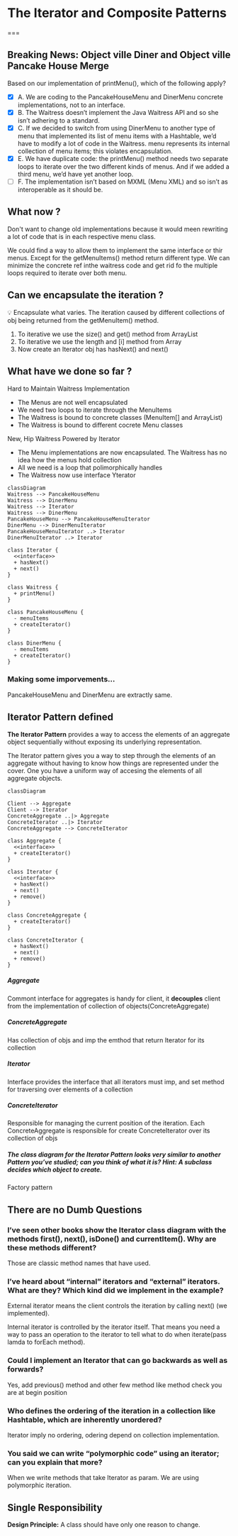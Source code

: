 # The Iterator and Composite Patterns
===

## Breaking News: Object ville Diner and Object ville Pancake House Merge

Based on our implementation of printMenu(), which of the following apply?

- [x] A. We are coding to the
PancakeHouseMenu and DinerMenu
concrete implementations, not to an
interface.
- [x] B. The Waitress doesn’t implement the
Java Waitress API and so she isn’t
adhering to a standard.
- [x] C. If we decided to switch from using
DinerMenu to another type of menu
that implemented its list of menu items
with a Hashtable, we’d have to modify
a lot of code in the Waitress.
menu represents its internal collection of
menu items; this violates encapsulation.
- [x] E. We have duplicate code: the printMenu()
method needs two separate loops to
iterate over the two different kinds of
menus. And if we added a third menu,
we’d have yet another loop.
- [ ] F. The implementation isn’t based on
MXML (Menu XML) and so isn’t as
interoperable as it should be.

## What now ?
Don't want to change old implementations because it would meen rewriting a lot of code 
that is in each respective menu class.

We could find a way to allow them to implement the same interface or thir menus.
Except for the getMenuItems() method return different type. We can minimize the concrete ref inthe waitress code and get rid fo the multiple loops required to iterate over both menu.

## Can we encapsulate the iteration ?
💡 Encapsulate what varies.
The iteration caused by different collections of obj being returned from the getMenuItem() method.

1. To iterative we use the size() and get() method from ArrayList
2. To iterative we use the length and [i] method from Array
3. Now create an Iterator obj has hasNext() and next()

## What have we done so far ?
Hard to Maintain Waitress Implementation
- The Menus are not well encapsulated
- We need two loops to iterate through the MenuItems
- The Waitress is bound to concrete classes (MenuItem[] and ArrayList)
- The Waitress is bound to different cocrete Menu classes

New, Hip Waitress Powered by Iterator
- The Menu implementations are now encapsulated. The Waitress has no idea how the menus hold collection
- All we need is a loop that polimorphically handles
- The Waitress now use interface Yterator

```mermaid
classDiagram
Waitress --> PancakeHouseMenu
Waitress --> DinerMenu
Waitress --> Iterator
Waitress --> DinerMenu
PancakeHouseMenu --> PancakeHouseMenuIterator
DinerMenu --> DinerMenuIterator
PancakeHouseMenuIterator ..> Iterator
DinerMenuIterator ..> Iterator

class Iterator {
  <<interface>>
  + hasNext()
  + next()
}

class Waitress {
  + printMenu()
}

class PancakeHouseMenu {
  - menuItems
  + createIterator()
}

class DinerMenu {
  - menuItems
  + createIterator()
}

```
### Making some imporvements...

PancakeHouseMenu and DinerMenu are extractly same.

## Iterator Pattern defined

**The Iterator Pattern** provides a way to access the elements of an aggregate object sequentially without exposing its underlying representation.

The Iterator pattern gives you a way to step through the elements of an aggregate without having
to know how things are represented under the cover.
One you have a uniform way of accesing the elements of all aggregate objects.

```mermaid
classDiagram

Client --> Aggregate
Client --> Iterator
ConcreteAggregate ..|> Aggregate
ConcreteIterator ..|> Iterator
ConcreteAggregate --> ConcreteIterator

class Aggregate {
  <<interface>>
  + createIterator()
}

class Iterator {
  <<interface>>
  + hasNext()
  + next()
  + remove()
}

class ConcreteAggregate {
  + createIterator()
}

class ConcreteIterator {
  + hasNext()
  + next()
  + remove()
}

```
##### Aggregate
Commont interface for aggregates is handy for client, it **decouples** client from the implementation of collection of objects(ConcreteAggregate)

##### ConcreteAggregate
Has collection of objs and imp the emthod that return Iterator for its collection

##### Iterator
Interface provides the interface that all iterators must imp, and set method for traversing over
elements of a collection

##### ConcreteIterator
Responsible for managing the current position of the iteration.
Each ConcreteAggregate is responsible for create ConcreteIterator over its collection of objs

##### The class diagram for the Iterator Pattern looks very similar to another Pattern you’ve studied; can you think of what it is? Hint: A subclass decides which object to create.
Factory pattern

## There are no Dumb Questions

### I’ve seen other books show the Iterator class diagram with the methods first(), next(), isDone() and currentItem(). Why are these methods different?

Those are classic method names that have used.

### I’ve heard about “internal” iterators and “external” iterators. What are they? Which kind did we implement in the example?
External iterator means the client controls the iteration by calling next() (we implemented).

Internal iterator is controlled by the iterator itself. That means you need a way to pass an operation to the iterator to tell what to do when iterate(pass lamda to forEach method).

### Could I implement an Iterator that can go backwards as well as forwards?
Yes, add previous() method and other few method like method check you are at begin position

### Who defines the ordering of the iteration in a collection like Hashtable, which are inherently unordered?
Iterator imply no ordering, odering depend on collection implementation.

### You said we can write “polymorphic code” using an iterator; can you explain that more?
When we write methods that take Iterator as param. We are using polymorphic iteration.

## Single Responsibility

**Design Principle:** A class should have only one reason to change.